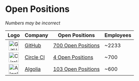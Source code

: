 # Open Positions

*Numbers may be incorrect*

| Logo | Company | Open Positions | Employees |
|:---:|---|---|---|
| <img src="https://cdn-icons-png.flaticon.com/512/25/25231.png" alt="GitHub" width="32px"/> | [GitHub](https://github.com/) | [700 Open Positions](https://github.com/about/careers) | ~2233 |
| <img src="https://mattermost.com/wp-content/uploads/2021/04/circleci-logo-stacked-fb-657e221fda1646a7e652c09c9fbfb2b0feb5d710089bb4d8e8c759d37a832694.png" alt="Circle CI" width="32px"/> | [Circle CI](https://circleci.com/) | [4 Open Positions](https://circleci.com/careers/jobs/) | ~700 |
| <img src="https://global-uploads.webflow.com/61a5f26c208f01370ddd9747/61a68585044d273f88cb1dff_Logo-Algolia-815x458-Color.png" alt="Algolia" width="32px"/> | [Algolia](https://www.algolia.com/) | [103 Open Positions](https://www.algolia.com/careers/?query=&amp;page=1&amp;configure%5BclickAnalytics%5D=true&amp;configure%5BhitsPerPage%5D=15&amp;hierarchicalMenu%5Bcategories.lvl0%5D=R%26D) | ~600 |
